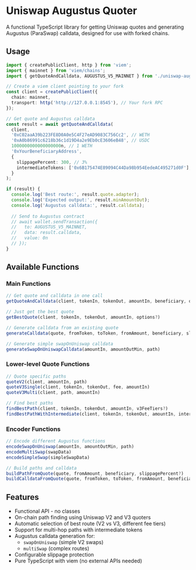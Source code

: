 # Uniswap Augustus Quoter

A functional TypeScript library for getting Uniswap quotes and generating Augustus (ParaSwap) calldata, designed for use with forked chains.

## Usage

```typescript
import { createPublicClient, http } from 'viem';
import { mainnet } from 'viem/chains';
import { getQuoteAndCalldata, AUGUSTUS_V5_MAINNET } from './uniswap-augustus-quoter';

// Create a viem client pointing to your fork
const client = createPublicClient({
  chain: mainnet,
  transport: http('http://127.0.0.1:8545'), // Your fork RPC
});

// Get quote and Augustus calldata
const result = await getQuoteAndCalldata(
  client,
  '0xC02aaA39b223FE8D0A0e5C4F27eAD9083C756Cc2', // WETH
  '0xA0b86991c6218b36c1d19D4a2e9Eb0cE3606eB48', // USDC
  1000000000000000000n, // 1 WETH
  '0xYourBeneficiaryAddress',
  {
    slippagePercent: 300, // 3%
    intermediateTokens: ['0x6B175474E89094C44Da98b954EedeAC495271d0F'], // DAI
  }
);

if (result) {
  console.log('Best route:', result.quote.adapter);
  console.log('Expected output:', result.minAmountOut);
  console.log('Augustus calldata:', result.calldata);
  
  // Send to Augustus contract
  // await wallet.sendTransaction({
  //   to: AUGUSTUS_V5_MAINNET,
  //   data: result.calldata,
  //   value: 0n
  // });
}
```

## Available Functions

### Main Functions

```typescript
// Get quote and calldata in one call
getQuoteAndCalldata(client, tokenIn, tokenOut, amountIn, beneficiary, options?)

// Just get the best quote
getBestQuote(client, tokenIn, tokenOut, amountIn, options?)

// Generate calldata from an existing quote
generateCalldata(quote, fromToken, toToken, fromAmount, beneficiary, slippagePercent?)

// Generate simple swapOnUniswap calldata
generateSwapOnUniswapCalldata(amountIn, amountOutMin, path)
```

### Lower-level Quote Functions

```typescript
// Quote specific paths
quoteV2(client, amountIn, path)
quoteV3Single(client, tokenIn, tokenOut, fee, amountIn)
quoteV3Multi(client, path, amountIn)

// Find best paths
findBestPath(client, tokenIn, tokenOut, amountIn, v3FeeTiers?)
findBestPathWithIntermediate(client, tokenIn, tokenOut, amountIn, intermediateTokens, v3FeeTiers?)
```

### Encoder Functions

```typescript
// Encode different Augustus functions
encodeSwapOnUniswap(amountIn, amountOutMin, path)
encodeMultiSwap(swapData)
encodeSimpleSwap(simpleSwapData)

// Build paths and calldata
buildPathFromQuote(quote, fromAmount, beneficiary, slippagePercent?)
buildCalldataFromQuote(quote, fromToken, toToken, fromAmount, beneficiary, slippagePercent?)
```

## Features

- Functional API - no classes
- On-chain path finding using Uniswap V2 and V3 quoters
- Automatic selection of best route (V2 vs V3, different fee tiers)
- Support for multi-hop paths with intermediate tokens
- Augustus calldata generation for:
  - `swapOnUniswap` (simple V2 swaps)
  - `multiSwap` (complex routes)
- Configurable slippage protection
- Pure TypeScript with viem (no external APIs needed)